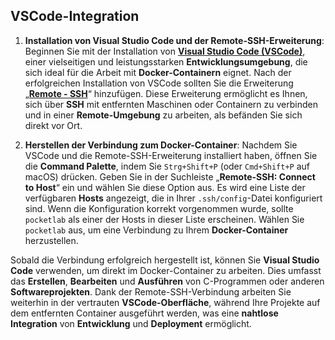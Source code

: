 ## VSCode-Integration

1. **Installation von Visual Studio Code und der Remote-SSH-Erweiterung**: Beginnen Sie mit der Installation von [**Visual Studio Code (VSCode)**](https://code.visualstudio.com/), einer vielseitigen und leistungsstarken **Entwicklungsumgebung**, die sich ideal für die Arbeit mit **Docker-Containern** eignet. Nach der erfolgreichen Installation von VSCode sollten Sie die Erweiterung „[**Remote - SSH**](https://marketplace.visualstudio.com/items?itemName=ms-vscode-remote.remote-ssh)“ hinzufügen. Diese Erweiterung ermöglicht es Ihnen, sich über **SSH** mit entfernten Maschinen oder Containern zu verbinden und in einer **Remote-Umgebung** zu arbeiten, als befänden Sie sich direkt vor Ort.

2. **Herstellen der Verbindung zum Docker-Container**: Nachdem Sie VSCode und die Remote-SSH-Erweiterung installiert haben, öffnen Sie die **Command Palette**, indem Sie `Strg+Shift+P` (oder `Cmd+Shift+P` auf macOS) drücken. Geben Sie in der Suchleiste „**Remote-SSH: Connect to Host**“ ein und wählen Sie diese Option aus. Es wird eine Liste der verfügbaren **Hosts** angezeigt, die in Ihrer `.ssh/config`-Datei konfiguriert sind. Wenn die Konfiguration korrekt vorgenommen wurde, sollte `pocketlab` als einer der Hosts in dieser Liste erscheinen. Wählen Sie `pocketlab` aus, um eine Verbindung zu Ihrem **Docker-Container** herzustellen.

Sobald die Verbindung erfolgreich hergestellt ist, können Sie **Visual Studio Code** verwenden, um direkt im Docker-Container zu arbeiten. Dies umfasst das **Erstellen**, **Bearbeiten** und **Ausführen** von C-Programmen oder anderen **Softwareprojekten**. Dank der Remote-SSH-Verbindung arbeiten Sie weiterhin in der vertrauten **VSCode-Oberfläche**, während Ihre Projekte auf dem entfernten Container ausgeführt werden, was eine **nahtlose Integration** von **Entwicklung** und **Deployment** ermöglicht.